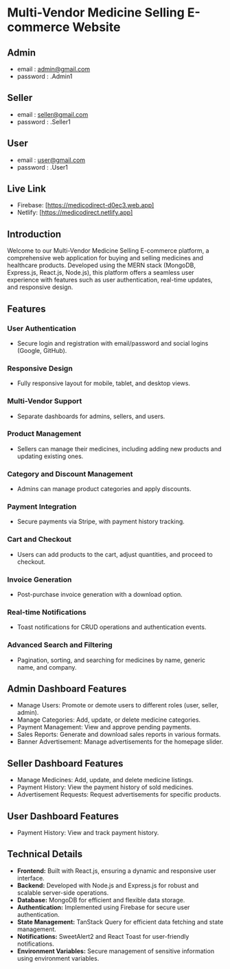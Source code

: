 # Multi-Vendor Medicine Selling E-commerce Website

## Admin
- email : admin@gmail.com
- password : .Admin1

## Seller
- email : seller@gmail.com
- password : .Seller1

## User
- email : user@gmail.com
- password : .User1

## Live Link
- Firebase: [https://medicodirect-d0ec3.web.app]
- Netlify: [https://medicodirect.netlify.app]

## Introduction
Welcome to our Multi-Vendor Medicine Selling E-commerce platform, a comprehensive web application for buying and selling medicines and healthcare products. Developed using the MERN stack (MongoDB, Express.js, React.js, Node.js), this platform offers a seamless user experience with features such as user authentication, real-time updates, and responsive design.

## Features
### User Authentication
- Secure login and registration with email/password and social logins (Google, GitHub).

### Responsive Design
- Fully responsive layout for mobile, tablet, and desktop views.

### Multi-Vendor Support
- Separate dashboards for admins, sellers, and users.

### Product Management
- Sellers can manage their medicines, including adding new products and updating existing ones.

### Category and Discount Management
- Admins can manage product categories and apply discounts.

### Payment Integration
- Secure payments via Stripe, with payment history tracking.

### Cart and Checkout
- Users can add products to the cart, adjust quantities, and proceed to checkout.

### Invoice Generation
- Post-purchase invoice generation with a download option.

### Real-time Notifications
- Toast notifications for CRUD operations and authentication events.

### Advanced Search and Filtering
- Pagination, sorting, and searching for medicines by name, generic name, and company.

## Admin Dashboard Features
- Manage Users: Promote or demote users to different roles (user, seller, admin).
- Manage Categories: Add, update, or delete medicine categories.
- Payment Management: View and approve pending payments.
- Sales Reports: Generate and download sales reports in various formats.
- Banner Advertisement: Manage advertisements for the homepage slider.

## Seller Dashboard Features
- Manage Medicines: Add, update, and delete medicine listings.
- Payment History: View the payment history of sold medicines.
- Advertisement Requests: Request advertisements for specific products.

## User Dashboard Features
- Payment History: View and track payment history.

## Technical Details
- **Frontend:** Built with React.js, ensuring a dynamic and responsive user interface.
- **Backend:** Developed with Node.js and Express.js for robust and scalable server-side operations.
- **Database:** MongoDB for efficient and flexible data storage.
- **Authentication:** Implemented using Firebase for secure user authentication.
- **State Management:** TanStack Query for efficient data fetching and state management.
- **Notifications:** SweetAlert2 and React Toast for user-friendly notifications.
- **Environment Variables:** Secure management of sensitive information using environment variables.

